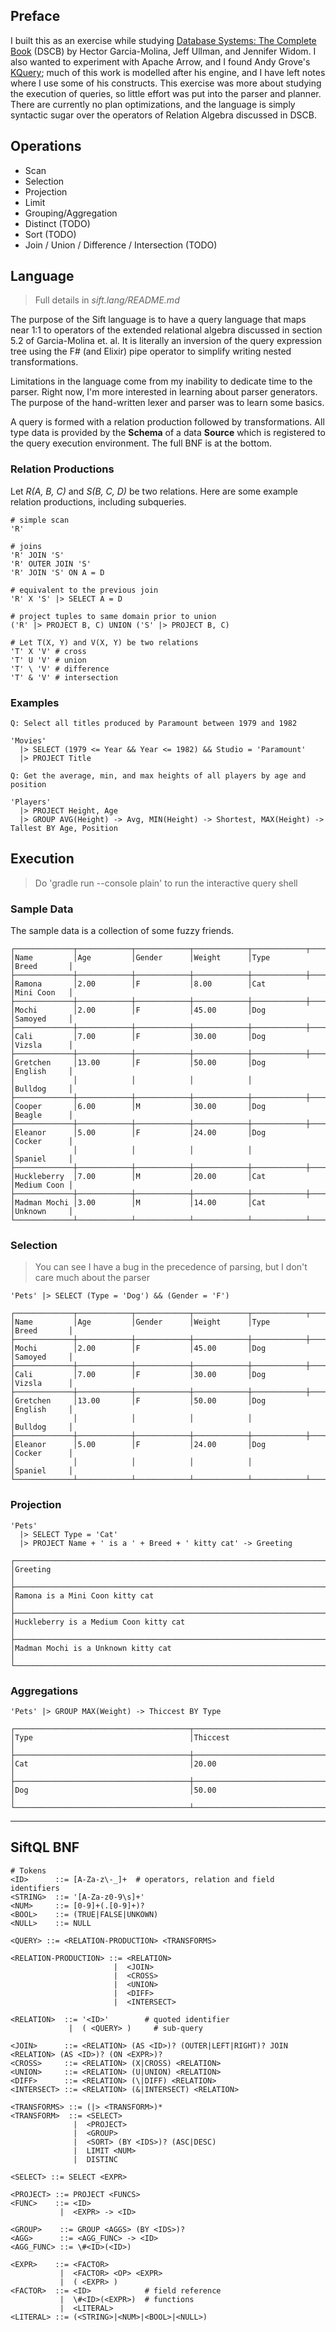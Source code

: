 ## Preface

I built this as an exercise while studying [Database Systems: The Complete Book](http://infolab.stanford.edu/~ullman/dscb.html) (DSCB) by Hector Garcia-Molina, Jeff Ullman, and Jennifer Widom. I also wanted to experiment with Apache Arrow, and I found Andy Grove's [KQuery](https://github.com/andygrove/how-query-engines-work); much of this work is modelled after his engine, and I have left notes where I use some of his constructs. This exercise was more about studying the execution of queries, so little effort was put into the parser and planner. There are currently no plan optimizations, and the language is simply syntactic sugar over the operators of Relation Algebra discussed in DSCB. 

## Operations
- Scan
- Selection
- Projection
- Limit
- Grouping/Aggregation
- Distinct (TODO)
- Sort (TODO)
- Join / Union / Difference / Intersection (TODO)

## Language

> Full details in *sift.lang/README.md*

The purpose of the Sift language is to have a query language that maps near 1:1 to operators of the extended relational algebra discussed in section 5.2 of Garcia-Molina et. al. It is literally an inversion of the query expression tree using the F# (and Elixir) pipe operator to simplify writing nested transformations.

Limitations in the language come from my inability to dedicate time to the parser. Right now, I'm more interested in learning about parser generators. The purpose of the hand-written lexer and parser was to learn some basics.

A query is formed with a relation production followed by transformations. All type data is provided by the **Schema** of a data **Source** which is registered to the query execution environment. The full BNF is at the bottom.

### Relation Productions

Let *R(A, B, C)* and *S(B, C, D)* be two relations. Here are some example relation productions, including subqueries.
```
# simple scan
'R'

# joins
'R' JOIN 'S'
'R' OUTER JOIN 'S'
'R' JOIN 'S' ON A = D

# equivalent to the previous join
'R' X 'S' |> SELECT A = D

# project tuples to same domain prior to union
('R' |> PROJECT B, C) UNION ('S' |> PROJECT B, C)

# Let T(X, Y) and V(X, Y) be two relations
'T' X 'V' # cross
'T' U 'V' # union
'T' \ 'V' # difference
'T' & 'V' # intersection
```

### Examples

```
Q: Select all titles produced by Paramount between 1979 and 1982

'Movies'
  |> SELECT (1979 <= Year && Year <= 1982) && Studio = 'Paramount'
  |> PROJECT Title
```

```
Q: Get the average, min, and max heights of all players by age and position

'Players'
  |> PROJECT Height, Age
  |> GROUP AVG(Height) -> Avg, MIN(Height) -> Shortest, MAX(Height) -> Tallest BY Age, Position
```

## Execution

> Do 'gradle run --console plain' to run the interactive query shell

### Sample Data

The sample data is a collection of some fuzzy friends.

```
┌─────────────┬────────────┬────────────┬────────────┬────────────┬────────────┐
│Name         │Age         │Gender      │Weight      │Type        │Breed       │
├─────────────┼────────────┼────────────┼────────────┼────────────┼────────────┤
│Ramona       │2.00        │F           │8.00        │Cat         │Mini Coon   │
├─────────────┼────────────┼────────────┼────────────┼────────────┼────────────┤
│Mochi        │2.00        │F           │45.00       │Dog         │Samoyed     │
├─────────────┼────────────┼────────────┼────────────┼────────────┼────────────┤
│Cali         │7.00        │F           │30.00       │Dog         │Vizsla      │
├─────────────┼────────────┼────────────┼────────────┼────────────┼────────────┤
│Gretchen     │13.00       │F           │50.00       │Dog         │English     │
│             │            │            │            │            │Bulldog     │
├─────────────┼────────────┼────────────┼────────────┼────────────┼────────────┤
│Cooper       │6.00        │M           │30.00       │Dog         │Beagle      │
├─────────────┼────────────┼────────────┼────────────┼────────────┼────────────┤
│Eleanor      │5.00        │F           │24.00       │Dog         │Cocker      │
│             │            │            │            │            │Spaniel     │
├─────────────┼────────────┼────────────┼────────────┼────────────┼────────────┤
│Huckleberry  │7.00        │M           │20.00       │Cat         │Medium Coon │
├─────────────┼────────────┼────────────┼────────────┼────────────┼────────────┤
│Madman Mochi │3.00        │M           │14.00       │Cat         │Unknown     │
└─────────────┴────────────┴────────────┴────────────┴────────────┴────────────┘
```

### Selection

> You can see I have a bug in the precedence of parsing, but I don't care much about the parser

```
'Pets' |> SELECT (Type = 'Dog') && (Gender = 'F')

┌─────────────┬────────────┬────────────┬────────────┬────────────┬────────────┐
│Name         │Age         │Gender      │Weight      │Type        │Breed       │
├─────────────┼────────────┼────────────┼────────────┼────────────┼────────────┤
│Mochi        │2.00        │F           │45.00       │Dog         │Samoyed     │
├─────────────┼────────────┼────────────┼────────────┼────────────┼────────────┤
│Cali         │7.00        │F           │30.00       │Dog         │Vizsla      │
├─────────────┼────────────┼────────────┼────────────┼────────────┼────────────┤
│Gretchen     │13.00       │F           │50.00       │Dog         │English     │
│             │            │            │            │            │Bulldog     │
├─────────────┼────────────┼────────────┼────────────┼────────────┼────────────┤
│Eleanor      │5.00        │F           │24.00       │Dog         │Cocker      │
│             │            │            │            │            │Spaniel     │
└─────────────┴────────────┴────────────┴────────────┴────────────┴────────────┘
```

### Projection


```
'Pets'
  |> SELECT Type = 'Cat'
  |> PROJECT Name + ' is a ' + Breed + ' kitty cat' -> Greeting

┌──────────────────────────────────────────────────────────────────────────────┐
│Greeting                                                                      │
├──────────────────────────────────────────────────────────────────────────────┤
│Ramona is a Mini Coon kitty cat                                               │
├──────────────────────────────────────────────────────────────────────────────┤
│Huckleberry is a Medium Coon kitty cat                                        │
├──────────────────────────────────────────────────────────────────────────────┤
│Madman Mochi is a Unknown kitty cat                                           │
└──────────────────────────────────────────────────────────────────────────────┘
```


### Aggregations

```
'Pets' |> GROUP MAX(Weight) -> Thiccest BY Type

┌───────────────────────────────────────┬──────────────────────────────────────┐
│Type                                   │Thiccest                              │
├───────────────────────────────────────┼──────────────────────────────────────┤
│Cat                                    │20.00                                 │
├───────────────────────────────────────┼──────────────────────────────────────┤
│Dog                                    │50.00                                 │
└───────────────────────────────────────┴──────────────────────────────────────┘
```

---

## SiftQL BNF

```
# Tokens
<ID>      ::= [A-Za-z\-_]+  # operators, relation and field identifiers
<STRING>  ::= '[A-Za-z0-9\s]+'
<NUM>     ::= [0-9]+(.[0-9]+)?
<BOOL>    ::= (TRUE|FALSE|UNKOWN)
<NULL>    ::= NULL

<QUERY> ::= <RELATION-PRODUCTION> <TRANSFORMS>

<RELATION-PRODUCTION> ::= <RELATION>
                       |  <JOIN>
                       |  <CROSS>
                       |  <UNION>
                       |  <DIFF>
                       |  <INTERSECT>

<RELATION>  ::= '<ID>'        # quoted identifier
             |  ( <QUERY> )     # sub-query

<JOIN>      ::= <RELATION> (AS <ID>)? (OUTER|LEFT|RIGHT)? JOIN <RELATION> (AS <ID>)? (ON <EXPR>)?
<CROSS>     ::= <RELATION> (X|CROSS) <RELATION>
<UNION>     ::= <RELATION> (U|UNION) <RELATION>
<DIFF>      ::= <RELATION> (\|DIFF) <RELATION>
<INTERSECT> ::= <RELATION> (&|INTERSECT) <RELATION>

<TRANSFORMS> ::= (|> <TRANSFORM>)*
<TRANSFORM>  ::= <SELECT>
              |  <PROJECT>
              |  <GROUP>
              |  <SORT> (BY <IDS>)? (ASC|DESC)
              |  LIMIT <NUM>
              |  DISTINC
              
<SELECT> ::= SELECT <EXPR>

<PROJECT> ::= PROJECT <FUNCS>
<FUNC>    ::= <ID>
           |  <EXPR> -> <ID>
           
<GROUP>    ::= GROUP <AGGS> (BY <IDS>)?
<AGG>      ::= <AGG_FUNC> -> <ID>
<AGG_FUNC> ::= \#<ID>(<ID>)

<EXPR>    ::= <FACTOR>
           |  <FACTOR> <OP> <EXPR>
           |  ( <EXPR> )
<FACTOR>  ::= <ID>            # field reference
           |  \#<ID>(<EXPR>)  # functions
           |  <LITERAL>
<LITERAL> ::= (<STRING>|<NUM>|<BOOL>|<NULL>)
```


